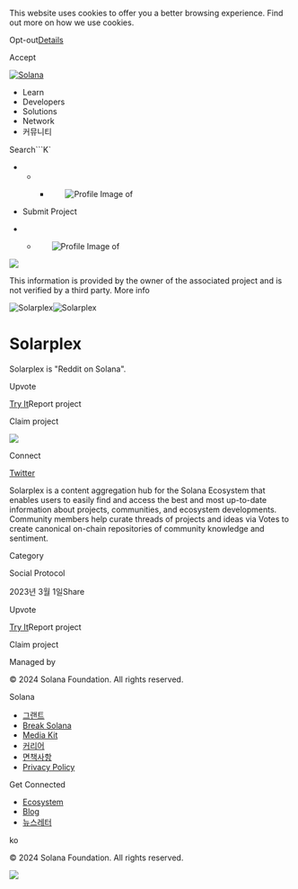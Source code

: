 This website uses cookies to offer you a better browsing experience. Find out
more on how we use cookies.

Opt-out[Details](/ko/privacy-policy#collection-of-information)

Accept

[![Solana](/_next/static/media/logotype.e4df684f.svg)](/ko)

  * Learn
  * Developers
  * Solutions
  * Network
  * 커뮤니티

Search```K`

  *   *   * ![](data:image/svg+xml,%3csvg%20xmlns=%27http://www.w3.org/2000/svg%27%20version=%271.1%27%20width=%2728%27%20height=%2728%27/%3e)![Profile Image of ](/_next/static/media/ecosystem_user.7ebb52fa.svg)

  * Submit Project
  *   * ![](data:image/svg+xml,%3csvg%20xmlns=%27http://www.w3.org/2000/svg%27%20version=%271.1%27%20width=%2728%27%20height=%2728%27/%3e)![Profile Image of ](/_next/static/media/ecosystem_user.7ebb52fa.svg)

![](/_next/image?url=%2F_next%2Fstatic%2Fmedia%2Fhero.631479cd.png&w=3840&q=75)

This information is provided by the owner of the associated project and is not
verified by a third party. More info

![Solarplex](/_next/image?url=%2Fapi%2Fprojectimg%2Fcljn9ug1t0002mn0ftejydw10%3Ftype%3DLOGO&w=3840&q=75)![Solarplex](/_next/image?url=%2Fapi%2Fprojectimg%2Fcljn9ug1t0002mn0ftejydw10%3Ftype%3DLOGO&w=3840&q=75)

# Solarplex

Solarplex is "Reddit on Solana".

Upvote

[Try It](https://www.solarplex.xyz/)Report project

Claim project

![](/api/projectimg/cljn9ug1t0002mn0ftejydw10?type=IMG&number=0)

Connect

[Twitter](https://twitter.com/solarplex_xyz)

Solarplex is a content aggregation hub for the Solana Ecosystem that enables
users to easily find and access the best and most up-to-date information about
projects, communities, and ecosystem developments. Community members help
curate threads of projects and ideas via Votes to create canonical on-chain
repositories of community knowledge and sentiment.

Category

Social Protocol

2023년 3월 1일Share

Upvote

[Try It](https://www.solarplex.xyz/)Report project

Claim project

Managed by

[](/ko)

[](/youtube)[](/twitter)[](/discord)[](/reddit)[](/github)[](/telegram)

© 2024 Solana Foundation. All rights reserved.

Solana

  * [그랜트](https://solana.org/grants)
  * [Break Solana](https://break.solana.com/)
  * [Media Kit](/ko/branding)
  * [커리어](https://jobs.solana.com/)
  * [면책사항](/ko/tos)
  * [Privacy Policy](/ko/privacy-policy)

Get Connected

  * [Ecosystem](/ko/ecosystem)
  * [Blog](/ko/news)
  * [뉴스레터](/ko/newsletter)

ko

© 2024 Solana Foundation. All rights reserved.

![](/api/projectimg/cljn9ug1t0002mn0ftejydw10?type=IMG&number=0)

